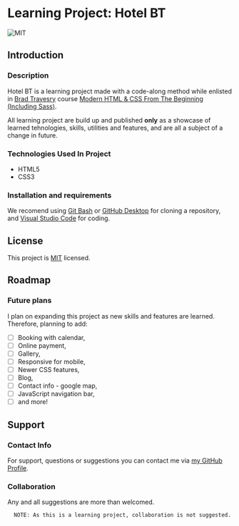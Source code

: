 # Learning Project: Hotel BT

![MIT](https://img.shields.io/bower/l/MI)

## Introduction
### Description

Hotel BT is a learning project made with a code-along method while enlisted in [Brad Travesry](https://www.udemy.com/user/brad-traversy/?src=sac&kw=brad+trav) course [Modern HTML & CSS From The Beginning (Including Sass)](https://www.udemy.com/course/modern-html-css-from-the-beginning/).

All learning project are build up and published **only** as a showcase of learned tehnologies, skills, utilities and features, and are all a subject of a change in future.

### Technologies Used In Project

- HTML5
- CSS3

### Installation and requirements

We recomend using [Git Bash](https://git-scm.com/downloads) or [GitHub Desktop](https://desktop.github.com/) for cloning a repository, and [Visual Studio Code](https://code.visualstudio.com/) for coding.

## License

This project is [MIT](https://choosealicense.com/licenses/mit/) licensed. 

## Roadmap
### Future plans

I plan on expanding this project as new skills and features are learned. Therefore, planning to add:

- [ ] Booking with calendar,
- [ ] Online payment,
- [ ] Gallery,
- [ ] Responsive for mobile,
- [ ] Newer CSS features,
- [ ] Blog,
- [ ] Contact info - google map,
- [ ] JavaScript navigation bar,
- [ ] and more!

## Support
### Contact Info

For support, questions or suggestions you can contact me via [my GitHub Profile](https://github.com/Kenan-Hadzalic).

### Collaboration 

Any and all suggestions are more than welcomed.

      NOTE: As this is a learning project, collaboration is not suggested.
